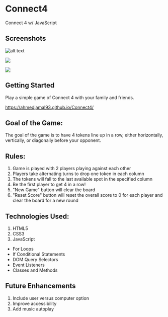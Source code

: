 # Connect4
Connect 4 w/ JavaScript

## Screenshots
![alt text](https://i.imgur.com/Nzfa5IH.png "main screen")

![](https://i.imgur.com/5RpnvMo.png)

![](https://i.imgur.com/zk2onXd.png)

## Getting Started

Play a simple game of Connect 4 with your family and friends.

https://ahmedjamal93.github.io/Connect4/

## Goal of the Game:
The goal of the game is to have 4 tokens line up in a row, either horizontally, vertically, or diagonally before your opponent.

## Rules:
1. Game is played with 2 players playing against each other
2. Players take alternating turns to drop one token in each column
3. The tokens will fall to the last available spot in the specified column
4. Be the first player to get 4 in a row!
5. "New Game" button will clear the board
6. "Reset Score" button will reset the overall score to 0 for each player and clear the board for a new round

## Technologies Used:
1. HTML5
2. CSS3
3. JavaScript
  - For Loops
  - If Conditional Statements
  - DOM Query Selectors
  - Event Listeners
  - Classes and Methods

## Future Enhancements
1. Include user versus computer option
2. Improve accessibility
3. Add music autoplay
